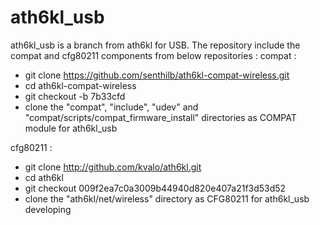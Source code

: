 ath6kl_usb
==========

ath6kl_usb is a branch from ath6kl for USB. The repository include the compat and cfg80211 components from below repositories :
compat : 
  - git clone https://github.com/senthilb/ath6kl-compat-wireless.git
  - cd ath6kl-compat-wireless
  - git checkout -b 7b33cfd
  - clone the "compat", "include", "udev" and "compat/scripts/compat_firmware_install" directories as COMPAT module for ath6kl_usb
  
	
cfg80211 :  
  - git clone http://github.com/kvalo/ath6kl.git
  - cd ath6kl 
  - git checkout 009f2ea7c0a3009b44940d820e407a21f3d53d52
  - clone the "ath6kl/net/wireless" directory as CFG80211 for ath6kl_usb developing 

